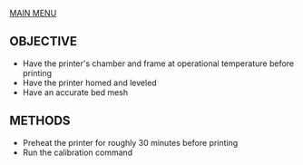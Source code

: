[MAIN MENU](/README.md)

## OBJECTIVE
- Have the printer's chamber and frame at operational temperature before printing
- Have the printer homed and leveled
- Have an accurate bed mesh

## METHODS
- Preheat the printer for roughly 30 minutes before printing
- Run the calibration command
